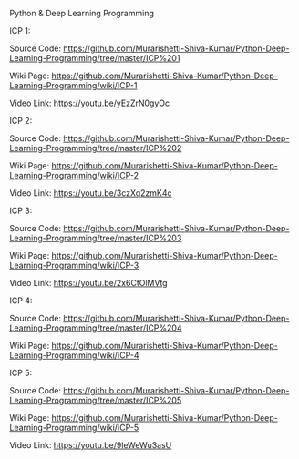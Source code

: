Python & Deep Learning Programming

ICP 1:
  
  Source Code: https://github.com/Murarishetti-Shiva-Kumar/Python-Deep-Learning-Programming/tree/master/ICP%201
  
  Wiki Page: https://github.com/Murarishetti-Shiva-Kumar/Python-Deep-Learning-Programming/wiki/ICP-1
  
  Video Link: https://youtu.be/yEzZrN0gyOc

ICP 2:
 
 Source Code: https://github.com/Murarishetti-Shiva-Kumar/Python-Deep-Learning-Programming/tree/master/ICP%202
  
  Wiki Page: https://github.com/Murarishetti-Shiva-Kumar/Python-Deep-Learning-Programming/wiki/ICP-2
  
  Video Link: https://youtu.be/3czXq2zmK4c

ICP 3:
 
 Source Code: https://github.com/Murarishetti-Shiva-Kumar/Python-Deep-Learning-Programming/tree/master/ICP%203
  
  Wiki Page: https://github.com/Murarishetti-Shiva-Kumar/Python-Deep-Learning-Programming/wiki/ICP-3
  
  Video Link: https://youtu.be/2x6CtOlMVtg

ICP 4:
 
 Source Code: https://github.com/Murarishetti-Shiva-Kumar/Python-Deep-Learning-Programming/tree/master/ICP%204
  
  Wiki Page: https://github.com/Murarishetti-Shiva-Kumar/Python-Deep-Learning-Programming/wiki/ICP-4

ICP 5:
 
 Source Code: https://github.com/Murarishetti-Shiva-Kumar/Python-Deep-Learning-Programming/tree/master/ICP%205
  
  Wiki Page: https://github.com/Murarishetti-Shiva-Kumar/Python-Deep-Learning-Programming/wiki/ICP-5
  
  Video Link: https://youtu.be/9leWeWu3asU
